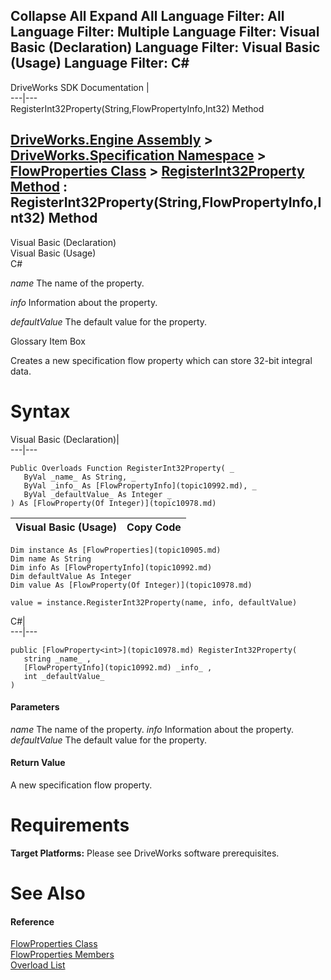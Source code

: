 Collapse All Expand All Language Filter: All  Language Filter: Multiple  Language Filter: Visual Basic (Declaration) Language Filter: Visual Basic (Usage) Language Filter: C#  
---  
DriveWorks SDK Documentation  |   
---|---  
RegisterInt32Property(String,FlowPropertyInfo,Int32) Method   
  
[DriveWorks.Engine Assembly](topic2156.md) > [DriveWorks.Specification Namespace](topic10764.md) > [FlowProperties Class](topic10905.md) > [RegisterInt32Property Method](topic10930.md) : RegisterInt32Property(String,FlowPropertyInfo,Int32) Method  
---  
  
Visual Basic (Declaration)    
Visual Basic (Usage)    
C# 

_name_
    The name of the property.

_info_
    Information about the property.

_defaultValue_
    The default value for the property.

Glossary Item Box

Creates a new specification flow property which can store 32-bit integral data. 

# Syntax

Visual Basic (Declaration)|   
---|---  
      
    
    Public Overloads Function RegisterInt32Property( _
       ByVal _name_ As String, _
       ByVal _info_ As [FlowPropertyInfo](topic10992.md), _
       ByVal _defaultValue_ As Integer _
    ) As [FlowProperty(Of Integer)](topic10978.md)  
  
Visual Basic (Usage)| Copy Code  
---|---  
      
    
    Dim instance As [FlowProperties](topic10905.md)
    Dim name As String
    Dim info As [FlowPropertyInfo](topic10992.md)
    Dim defaultValue As Integer
    Dim value As [FlowProperty(Of Integer)](topic10978.md)
     
    value = instance.RegisterInt32Property(name, info, defaultValue)  
  
C#|   
---|---  
      
    
    public [FlowProperty<int>](topic10978.md) RegisterInt32Property( 
       string _name_ ,
       [FlowPropertyInfo](topic10992.md) _info_ ,
       int _defaultValue_
    )  
  
#### Parameters

 _name_
    The name of the property.
_info_
    Information about the property.
_defaultValue_
    The default value for the property.

#### Return Value

A new specification flow property.

# Requirements

**Target Platforms:** Please see DriveWorks software prerequisites.

# See Also

#### Reference

[FlowProperties Class](topic10905.md)   
[FlowProperties Members](topic10906.md)   
[Overload List](topic10930.md)


